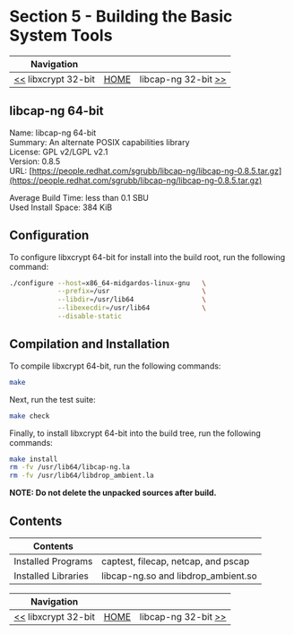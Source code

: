 # Section 5 - Building the Basic System Tools

| Navigation |||
| --- | --- | ---: |
| [<<](./libxcrypt32bit.md) libxcrypt 32-bit | [HOME](../README.md) | libcap-ng 32-bit [>>](./libcap-ng32bit.md) |

## libcap-ng 64-bit

Name: libcap-ng 64-bit<br />
Summary: An alternate POSIX capabilities library<br />
License: GPL v2/LGPL v2.1<br />
Version: 0.8.5<br />
URL: [https://people.redhat.com/sgrubb/libcap-ng/libcap-ng-0.8.5.tar.gz](https://people.redhat.com/sgrubb/libcap-ng/libcap-ng-0.8.5.tar.gz)<br />

Average Build Time: less than 0.1 SBU<br />
Used Install Space: 384 KiB<br />

## Configuration

To configure libxcrypt 64-bit for install into the build root, run the following command:

```bash
./configure --host=x86_64-midgardos-linux-gnu   \
            --prefix=/usr                       \
            --libdir=/usr/lib64                 \
            --libexecdir=/usr/lib64             \
            --disable-static
```

## Compilation and Installation

To compile libxcrypt 64-bit, run the following commands:

```bash
make
```

Next, run the test suite:

```bash
make check
```

Finally, to install libxcrypt 64-bit into the build tree, run the following commands:

```bash
make install
rm -fv /usr/lib64/libcap-ng.la
rm -fv /usr/lib64/libdrop_ambient.la
```

**NOTE: Do not delete the unpacked sources after build.**

## Contents

| Contents | |
| --- | --- |
| Installed Programs | captest, filecap, netcap, and pscap |
| Installed Libraries | libcap-ng.so and libdrop_ambient.so |

| Navigation |||
| --- | --- | ---: |
| [<<](./libxcrypt32bit.md) libxcrypt 32-bit | [HOME](../README.md) | libcap-ng 32-bit [>>](./libcap-ng32bit.md) |
